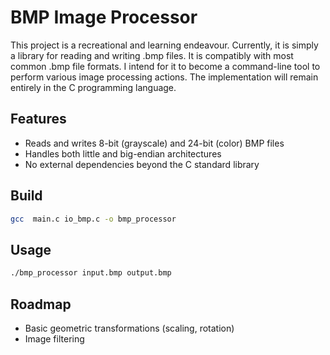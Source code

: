 # BMP Image Processor

This project is a recreational and learning endeavour. Currently, it is simply a library for reading and writing .bmp files. It is compatibly with most common .bmp file formats. I intend for it to become a command-line tool to perform various image processing actions. The implementation will remain entirely in the C programming language.

## Features

- Reads and writes 8-bit (grayscale) and 24-bit (color) BMP files
- Handles both little and big-endian architectures
- No external dependencies beyond the C standard library

## Build

```bash
gcc  main.c io_bmp.c -o bmp_processor
```

## Usage
```bash
./bmp_processor input.bmp output.bmp
```

## Roadmap
- Basic geometric transformations (scaling, rotation)
- Image filtering